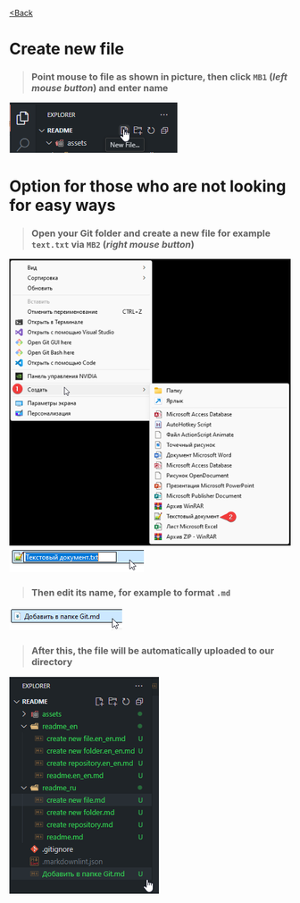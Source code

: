 [<Back](/readme.en_en.md)

# Create new file

>### Point mouse to file as shown in picture, then click `MB1` (_left mouse button_) and enter name

![](/assets/3.%20Создаем%20файл%20Git/2083.png)

# Option for those who are not looking for easy ways

>### Open your Git folder and create a new file for example `text.txt` via `MB2` (_right mouse button_)

![](/assets/3.%20Создаем%20файл%20Git/2084.png)
![](/assets/3.%20Создаем%20файл%20Git/2085.png)

>### Then edit its name, for example to format `.md`

![](/assets/3.%20Создаем%20файл%20Git/2086.png)

>###  After this, the file will be automatically uploaded to our directory

![](/assets/3.%20Создаем%20файл%20Git/2087.png)